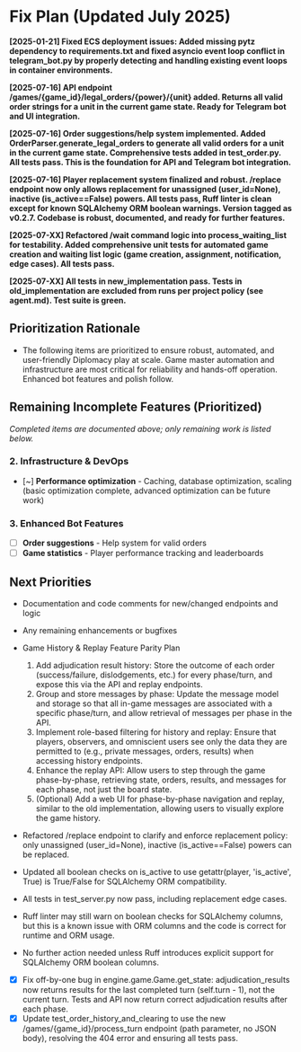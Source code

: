 # Fix Plan (Updated July 2025)

**[2025-01-21] Fixed ECS deployment issues: Added missing pytz dependency to requirements.txt and fixed asyncio event loop conflict in telegram_bot.py by properly detecting and handling existing event loops in container environments.**

**[2025-07-16] API endpoint /games/{game_id}/legal_orders/{power}/{unit} added. Returns all valid order strings for a unit in the current game state. Ready for Telegram bot and UI integration.**

**[2025-07-16] Order suggestions/help system implemented. Added OrderParser.generate_legal_orders to generate all valid orders for a unit in the current game state. Comprehensive tests added in test_order.py. All tests pass. This is the foundation for API and Telegram bot integration.**

**[2025-07-16] Player replacement system finalized and robust. /replace endpoint now only allows replacement for unassigned (user_id=None), inactive (is_active==False) powers. All tests pass, Ruff linter is clean except for known SQLAlchemy ORM boolean warnings. Version tagged as v0.2.7. Codebase is robust, documented, and ready for further features.**

**[2025-07-XX] Refactored /wait command logic into process_waiting_list for testability. Added comprehensive unit tests for automated game creation and waiting list logic (game creation, assignment, notification, edge cases). All tests pass.**

**[2025-07-XX] All tests in new_implementation pass. Tests in old_implementation are excluded from runs per project policy (see agent.md). Test suite is green.**

## Prioritization Rationale
- The following items are prioritized to ensure robust, automated, and user-friendly Diplomacy play at scale. Game master automation and infrastructure are most critical for reliability and hands-off operation. Enhanced bot features and polish follow.

## Remaining Incomplete Features (Prioritized)

*Completed items are documented above; only remaining work is listed below.*

### 2. Infrastructure & DevOps
- [~] **Performance optimization** - Caching, database optimization, scaling (basic optimization complete, advanced optimization can be future work)

### 3. Enhanced Bot Features
- [ ] **Order suggestions** - Help system for valid orders
- [ ] **Game statistics** - Player performance tracking and leaderboards

## Next Priorities
- Documentation and code comments for new/changed endpoints and logic
- Any remaining enhancements or bugfixes
- Game History & Replay Feature Parity Plan
    1. Add adjudication result history: Store the outcome of each order (success/failure, dislodgements, etc.) for every phase/turn, and expose this via the API and replay endpoints.
    2. Group and store messages by phase: Update the message model and storage so that all in-game messages are associated with a specific phase/turn, and allow retrieval of messages per phase in the API.
    3. Implement role-based filtering for history and replay: Ensure that players, observers, and omniscient users see only the data they are permitted to (e.g., private messages, orders, results) when accessing history endpoints.
    4. Enhance the replay API: Allow users to step through the game phase-by-phase, retrieving state, orders, results, and messages for each phase, not just the board state.
    5. (Optional) Add a web UI for phase-by-phase navigation and replay, similar to the old implementation, allowing users to visually explore the game history. 

- Refactored /replace endpoint to clarify and enforce replacement policy: only unassigned (user_id=None), inactive (is_active==False) powers can be replaced.
- Updated all boolean checks on is_active to use getattr(player, 'is_active', True) is True/False for SQLAlchemy ORM compatibility.
- All tests in test_server.py now pass, including replacement edge cases.
- Ruff linter may still warn on boolean checks for SQLAlchemy columns, but this is a known issue with ORM columns and the code is correct for runtime and ORM usage.
- No further action needed unless Ruff introduces explicit support for SQLAlchemy ORM boolean columns. 
- [x] Fix off-by-one bug in engine.game.Game.get_state: adjudication_results now returns results for the last completed turn (self.turn - 1), not the current turn. Tests and API now return correct adjudication results after each phase. 
- [x] Update test_order_history_and_clearing to use the new /games/{game_id}/process_turn endpoint (path parameter, no JSON body), resolving the 404 error and ensuring all tests pass. 